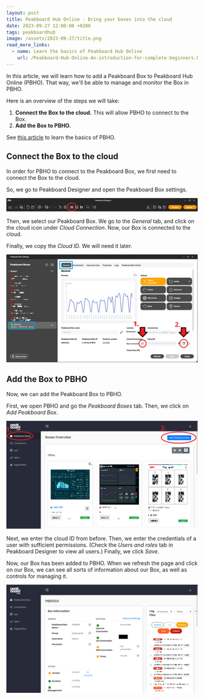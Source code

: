 ```yaml
---
layout: post
title: Peakboard Hub Online - Bring your boxes into the cloud
date: 2023-09-27 12:00:00 +0200
tags: peakboardhub
image: /assets/2023-09-27/title.png
read_more_links:
  - name: Learn the basics of Peakboard Hub Online
    url: /Peakboard-Hub-Online-An-introduction-for-complete-beginners.html
---
```


In this article, we will learn how to add a Peakboard Box to Peakboard Hub Online (PBHO). That way, we'll be able to manage and monitor the Box in PBHO.

Here is an overview of the steps we will take:

1. **Connect the Box to the cloud.** This will allow PBHO to connect to the Box.
1. **Add the Box to PBHO.**

See [this article](/Peakboard-Hub-Online-An-introduction-for-complete-beginners.html) to learn the basics of PBHO.


## Connect the Box to the cloud

In order for PBHO to connect to the Peakboard Box, we first need to connect the Box to the cloud.

So, we go to Peakboard Designer and open the Peakboard Box settings.

![image](/assets/2023-09-27/010.png)

Then, we select our Peakboard Box. We go to the *General* tab, and click on the cloud icon under *Cloud Connection*. Now, our Box is connected to the cloud.

Finally, we copy the *Cloud ID*. We will need it later.

![image](/assets/2023-09-27/020.png)


## Add the Box to PBHO

Now, we can add the Peakboard Box to PBHO.

First, we open PBHO and go the *Peakboard Boxes* tab. Then, we click on *Add Peakboard Box*.

![image](/assets/2023-09-27/030.png)

Next, we enter the cloud ID from before. Then, we enter the credentials of a user with sufficient permissions. (Check the *Users and roles* tab in Peakboard Designer to view all users.) Finally, we click *Save*.

Now, our Box has been added to PBHO. When we refresh the page and click on our Box, we can see all sorts of information about our Box, as well as controls for managing it.

![image](/assets/2023-09-27/040.png)